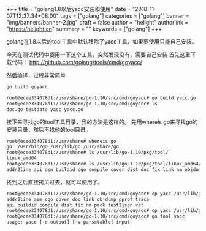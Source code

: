 +++
title = "golang1.8以后yacc安装和使用"
date = "2018-11-07T12:37:34+08:00"
tags = ["golang"]
categories = ["golang"]
banner = "img/banners/banner-2.jpg"
draft = false
author = "helight"
authorlink = "https://helight.cn"
summary = ""
keywords = ["golang"]
+++

golang在1.8以后的tool工具中默认移除了yacc工具，如果要使用只能自己安装。

今天在测试代码中要用一下这个工具，突然发现没有，需要自己安装
首先这里下载代码：
http://github.com/golang/tools/cmd/goyacc/
<!--more-->
然后编译，过程非常简单
```sh
go build goyacc

root@ecee334078d1:/usr/share/go-1.10/src/cmd/goyacc# go build yacc.go
root@ecee334078d1:/usr/share/go-1.10/src/cmd/goyacc# ls
doc.go testdata yacc yacc.go
```

接下来寻找go的tool工具目录，我的方法是这样的。
先用whereis go来寻找go的安装目录，然后再找他的tool目录。
```sh
root@ecee334078d1:/usr/share# whereis go
go: /usr/bin/go /usr/lib/go /usr/share/go
root@ecee334078d1:/usr/share# ls /usr/lib/go-1.10/pkg/tool/
linux_amd64
root@ecee334078d1:/usr/share# ls /usr/lib/go-1.10/pkg/tool/linux_amd64/
addr2line api asm buildid cgo compile cover dist doc fix link nm objdump pack pprof test2json trace vet
```
找到之后直接拷贝过去，就可以使用了。
```sh
root@ecee334078d1:/usr/share/go-1.10/src/cmd/goyacc# cp yacc /usr/lib/go-1.10/pkg/tool/linux_amd64/
addr2line asm cgo cover doc link objdump pprof trace
api buildid compile dist fix nm pack test2json vet
root@ecee334078d1:/usr/share/go-1.10/src/cmd/goyacc# cp yacc /usr/lib/go-1.10/pkg/tool/linux_amd64/
root@ecee334078d1:/usr/share/go-1.10/src/cmd/goyacc# go tool yacc
usage: yacc [-o output] [-v parsetable] input
```